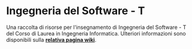 # Ingegneria del Software - T

Una raccolta di risorse per l'insegnamento di Ingegneria del Software - T del Corso di Laurea in Ingegneria Informatica. 
Ulteriori informazioni sono disponibili sulla [**relativa pagina wiki**](https://csunibo.github.io/wiki/raccolte-di-risorse/index.html).

